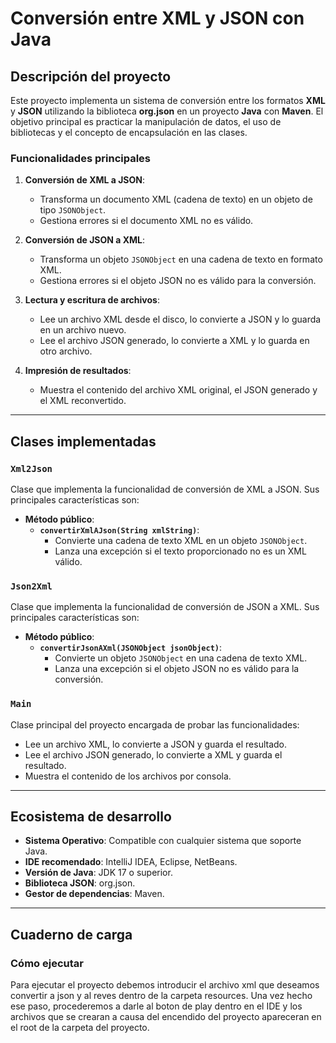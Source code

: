 # Conversión entre XML y JSON con Java

## Descripción del proyecto

Este proyecto implementa un sistema de conversión entre los formatos **XML** y **JSON** utilizando la biblioteca **org.json** en un proyecto **Java** con **Maven**. El objetivo principal es practicar la manipulación de datos, el uso de bibliotecas y el concepto de encapsulación en las clases.

### Funcionalidades principales

1. **Conversión de XML a JSON**:
   - Transforma un documento XML (cadena de texto) en un objeto de tipo `JSONObject`.
   - Gestiona errores si el documento XML no es válido.

2. **Conversión de JSON a XML**:
   - Transforma un objeto `JSONObject` en una cadena de texto en formato XML.
   - Gestiona errores si el objeto JSON no es válido para la conversión.

3. **Lectura y escritura de archivos**:
   - Lee un archivo XML desde el disco, lo convierte a JSON y lo guarda en un archivo nuevo.
   - Lee el archivo JSON generado, lo convierte a XML y lo guarda en otro archivo.

4. **Impresión de resultados**:
   - Muestra el contenido del archivo XML original, el JSON generado y el XML reconvertido.

---

## Clases implementadas

### **`Xml2Json`**
Clase que implementa la funcionalidad de conversión de XML a JSON. Sus principales características son:
- **Método público**:
  - **`convertirXmlAJson(String xmlString)`**:
    - Convierte una cadena de texto XML en un objeto `JSONObject`.
    - Lanza una excepción si el texto proporcionado no es un XML válido.

### **`Json2Xml`**
Clase que implementa la funcionalidad de conversión de JSON a XML. Sus principales características son:
- **Método público**:
  - **`convertirJsonAXml(JSONObject jsonObject)`**:
    - Convierte un objeto `JSONObject` en una cadena de texto XML.
    - Lanza una excepción si el objeto JSON no es válido para la conversión.

### **`Main`**
Clase principal del proyecto encargada de probar las funcionalidades:
- Lee un archivo XML, lo convierte a JSON y guarda el resultado.
- Lee el archivo JSON generado, lo convierte a XML y guarda el resultado.
- Muestra el contenido de los archivos por consola.

---

## Ecosistema de desarrollo

- **Sistema Operativo**: Compatible con cualquier sistema que soporte Java.
- **IDE recomendado**: IntelliJ IDEA, Eclipse, NetBeans.
- **Versión de Java**: JDK 17 o superior.
- **Biblioteca JSON**: org.json.
- **Gestor de dependencias**: Maven.

---

## Cuaderno de carga

### Cómo ejecutar

Para ejecutar el proyecto debemos introducir el archivo xml que deseamos convertir a json y al reves dentro de la carpeta resources. Una vez hecho ese paso, procederemos a darle al boton  de play dentro en el IDE y los archivos que se crearan a causa del encendido del proyecto apareceran en el root de la carpeta del proyecto.